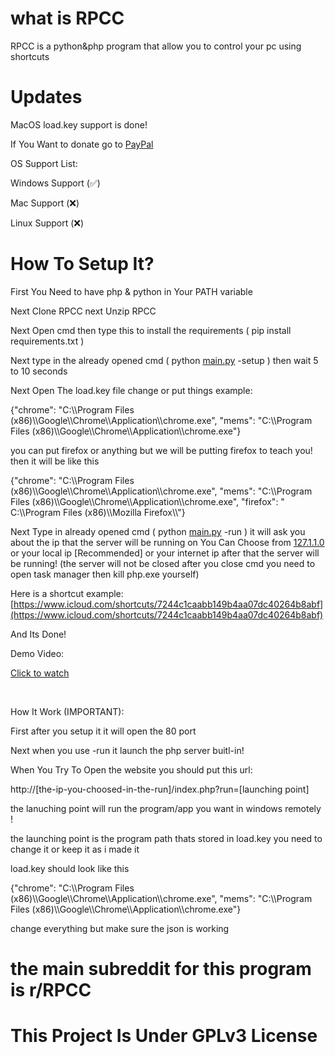 # what is RPCC
RPCC is a python&php program that allow you to control your pc using shortcuts
# Updates 
MacOS load.key support is done!


If You Want to donate go to [PayPal](https://www.paypal.me/soldeveloperm)

OS Support List:

Windows Support (✅)

Mac Support (❌)

Linux Support (❌)

# How To Setup It?
First You Need to have php & python in Your PATH variable

Next Clone RPCC next Unzip RPCC

Next Open cmd then type this to install the requirements ( pip install requirements.txt )

Next type in the already opened cmd ( python [main.py](https://main.py) \-setup ) then wait 5 to 10 seconds

Next Open The load.key file change or put things example:

{"chrome": "C:\\\\Program Files (x86)\\\\Google\\\\Chrome\\\\Application\\\\chrome.exe", "mems": "C:\\\\Program Files (x86)\\\\Google\\\\Chrome\\\\Application\\\\chrome.exe"}

you can put firefox or  anything but we will be putting firefox to teach you! then it will be like this

{"chrome": "C:\\\\Program Files (x86)\\\\Google\\\\Chrome\\\\Application\\\\chrome.exe", "mems": "C:\\\\Program Files (x86)\\\\Google\\\\Chrome\\\\Application\\\\chrome.exe", "firefox": " C:\\\\Program Files (x86)\\\\Mozilla Firefox\\\\"}

Next Type in already opened cmd ( python [main.py](https://main.py) \-run ) it will ask you about the ip that the server will be running on You Can Choose from [127.1.1.0](https://127.1.1.0) or your local ip \[Recommended\] or your internet ip after that the server will be running! (the server will not be closed after you close cmd you need to open task manager then kill php.exe yourself)

Here is a shortcut example:  [https://www.icloud.com/shortcuts/7244c1caabb149b4aa07dc40264b8abf](https://www.icloud.com/shortcuts/7244c1caabb149b4aa07dc40264b8abf)

And Its Done!

Demo Video:

[Click to watch](https://streamable.com/nqx14g)


&#x200B;

How It Work (IMPORTANT):

First after you setup it it will open the 80 port

Next when you use -run it launch the php server buitl-in!

When You Try To Open the website you should put this url:

http://\[the-ip-you-choosed-in-the-run\]/index.php?run=\[launching point\]

the lanuching point will run the program/app you want in windows remotely !

the launching point is the program path thats stored in load.key you need to change it or keep it as i made it

load.key should look like this

{"chrome": "C:\\\\Program Files (x86)\\\\Google\\\\Chrome\\\\Application\\\\chrome.exe", "mems": "C:\\\\Program Files (x86)\\\\Google\\\\Chrome\\\\Application\\\\chrome.exe"}

change everything but make sure the json is working

# the main subreddit for this program is r/RPCC

# This Project Is Under GPLv3 License 
